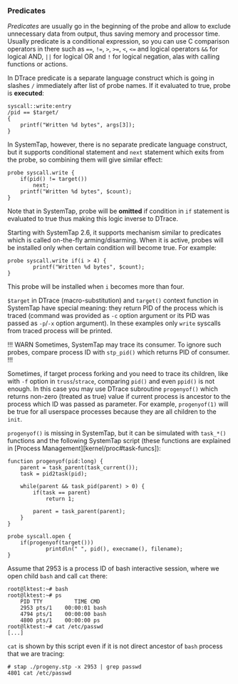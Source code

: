 ### Predicates 

_Predicates_ are usually go in the beginning of the probe and allow to exclude unnecessary data from output, thus saving memory and processor time. Usually predicate is a conditional expression, so you can use C comparison operators in there such as `==`, `!=`, `>`, `>=`, `<`, `<=` and logical operators `&&` for logical AND, `||` for logical OR and `!` for logical negation, alas with calling functions or actions.

In DTrace predicate is a separate language construct which is going in slashes `/` immediately after list of probe names. If it evaluated to true, probe is __executed__:
```
syscall::write:entry 
/pid == $target/
{
	printf("Written %d bytes", args[3]);
}
```

In SystemTap, however, there is no separate predicate language construct, but it supports conditional statement and `next` statement which exits from the probe, so combining them will give similar effect:
```
probe syscall.write {
	if(pid() != target())
		next;
	printf("Written %d bytes", $count);
}
```
Note that in SystemTap, probe will be __omitted__ if condition in `if` statement is evaluated to true thus making this logic inverse to DTrace.

Starting with SystemTap 2.6, it supports mechanism similar to predicates which is called on-the-fly arming/disarming. When it is active, probes will be installed only when certain condition will become true. For example:
```
probe syscall.write if(i > 4) {
		printf("Written %d bytes", $count);
}
```
This probe will be installed when `i` becomes more than four. 

`$target` in DTrace (macro-substitution) and `target()` context function in SystemTap have special meaning: they return PID of the process which is traced (command was provided as `-c` option argument or its PID was passed as `-p`/`-x` option argument). In these examples only `write` syscalls from traced process will be printed.

!!! WARN
Sometimes, SystemTap may trace its consumer. To ignore such probes, compare process ID with `stp_pid()` which returns PID of consumer.
!!!

Sometimes, if target process forking and you need to trace its children, like with `-f` option in `truss`/`strace`, comparing `pid()` and even `ppid()` is not enough. In this case you may use DTrace subroutine `progenyof()` which returns non-zero (treated as true) value if current process is ancestor to the process which ID was passed as parameter. For example, `progenyof(1)` will be true for all userspace processes because they are all children to the `init`.

`progenyof()` is missing in SystemTap, but it can be simulated with `task_*()` functions and the following SystemTap script (these functions are explained in [Process Management][kernel/proc#task-funcs]):
```
function progenyof(pid:long) {
	parent = task_parent(task_current());
	task = pid2task(pid);

	while(parent && task_pid(parent) > 0) {
		if(task == parent)
			return 1;

		parent = task_parent(parent);
	}
}

probe syscall.open { 
	if(progenyof(target())) 
			printdln(" ", pid(), execname(), filename);
}
```

Assume that 2953 is a process ID of bash interactive session, where we open child `bash` and call `cat` there:
```
root@lktest:~# bash
root@lktest:~# ps
	PID TTY          TIME CMD
	2953 pts/1    00:00:01 bash
	4794 pts/1    00:00:00 bash
	4800 pts/1    00:00:00 ps
root@lktest:~# cat /etc/passwd
[...]
```

`cat` is shown by this script even if it is not direct ancestor of `bash` process that we are tracing:
```
# stap ./progeny.stp -x 2953 | grep passwd
4801 cat /etc/passwd
```

